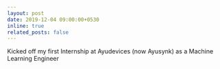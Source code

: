 ```yaml
---
layout: post
date: 2019-12-04 09:00:00+0530
inline: true
related_posts: false
---
```


Kicked off my first Internship at Ayudevices (now Ayusynk) as a Machine Learning Engineer


